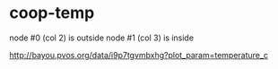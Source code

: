 # coop-temp

node #0 (col 2) is outside
node #1 (col 3) is inside

http://bayou.pvos.org/data/i9p7tgvmbxhg?plot_param=temperature_c

